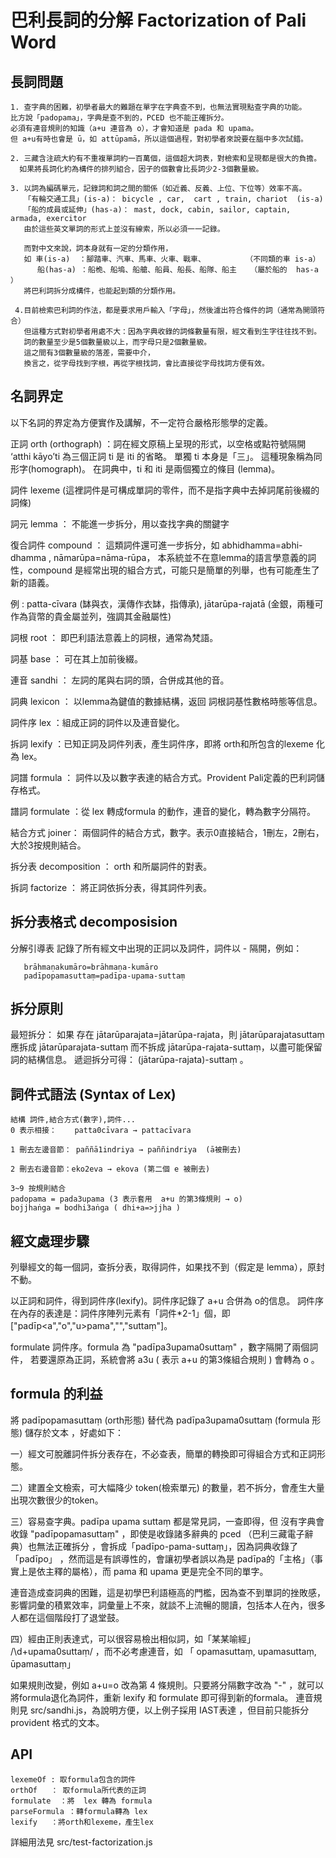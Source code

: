 # 巴利長詞的分解 Factorization of Pali Word

## 長詞問題
    1. 查字典的困難，初學者最大的難題在單字在字典查不到，也無法實現點查字典的功能。
    比方說「padopama」，字典是查不到的，PCED 也不能正確拆分。
    必須有連音規則的知識（a+u 連音為 o），才會知道是 pada 和 upama。 
    但 a+u有時也會是 ū，如 attūpamā，所以這個過程，對初學者來說要在腦中多次試錯。

    2. 三藏含注疏大約有不重複單詞約一百萬個，這個超大詞表，對檢索和呈現都是很大的負擔。
      如果將長詞化約為構件的排列組合，因子的個數會比長詞少2-3個數量級。

    3. 以詞為編碼單元，記錄詞和詞之間的關係（如近義、反義、上位、下位等）效率不高。
       「有輪交通工具」(is-a)： bicycle , car,  cart , train, chariot  (is-a)
       「船的成員或延伸」(has-a)： mast, dock, cabin, sailor, captain, armada, exercitor 
       由於這些英文單詞的形式上並沒有線索，所以必須一一記錄。
       
       而對中文來說，詞本身就有一定的分類作用，
       如 車(is-a)  ：腳踏車、汽車、馬車、火車、戰車、         （不同類的車 is-a）
          船(has-a) ：船桅、船塢、船艙、船員、船長、船隊、船主   （屬於船的  has-a ）
       將巴利詞拆分成構件，也能起到類的分類作用。

     4.目前檢索巴利詞的作法，都是要求用戶輸入「字母」，然後濾出符合條件的詞（通常為開頭符合）
       但這種方式對初學者用處不大：因為字典收錄的詞條數量有限，經文看到生字往往找不到。
       詞的數量至少是5個數量級以上，而字母只是2個數量級。
       這之間有3個數量級的落差，需要中介，
       換言之，從字母找到字根，再從字根找詞，會比直接從字母找詞方便有效。
       

## 名詞界定 

以下名詞的界定為方便實作及講解，不一定符合嚴格形態學的定義。

   正詞 orth (orthograph) ：詞在經文原稿上呈現的形式，以空格或點符號隔開  ‘atthi kāyo’ti 為三個正詞
   ti 是 iti 的省略。 單獨 ti 本身是「三」。 這種現象稱為同形字(homograph)。 在詞典中，ti 和 iti 是兩個獨立的條目 (lemma)。


   詞件        lexeme  (這裡詞件是可構成單詞的零件，而不是指字典中去掉詞尾前後綴的詞條)

   詞元     lemma   ： 不能進一步拆分，用以查找字典的關鍵字

   復合詞件  compound ： 這類詞件還可進一步拆分，如 abhidhamma=abhi-dhamma , nāmarūpa=nāma-rūpa，
本系統並不在意lemma的語言學意義的詞性，compound 是經常出現的組合方式，可能只是簡單的列舉，也有可能產生了新的語義。
               
   例 : patta-cīvara (缽與衣，漢傳作衣缽，指傳承),  jātarūpa-rajatā (金銀，兩種可作為貨幣的貴金屬並列，強調其金融屬性)

   詞根   root    ： 即巴利語法意義上的詞根，通常為梵語。

   詞基   base    ： 可在其上加前後綴。

   連音   sandhi  ： 左詞的尾與右詞的頭，合併成其他的音。

   詞典   lexicon ： 以lemma為鍵值的數據結構，返回 詞根詞基性數格時態等信息。

   詞件序 lex      ：組成正詞的詞件以及連音變化。

   拆詞   lexify   ：已知正詞及詞件列表，產生詞件序，即將 orth和所包含的lexeme 化為 lex。
   
   詞譜   formula  ： 詞件以及以數字表達的結合方式。Provident Pali定義的巴利詞儲存格式。

   譜詞 formulate ：從 lex 轉成formula 的動作，連音的變化，轉為數字分隔符。
   
   結合方式 joiner： 兩個詞件的結合方式，數字。表示0直接結合，1刪左，2刪右，大於3按規則結合。
  
   拆分表 decomposition ： orth 和所屬詞件的對表。
   
   拆詞   factorize ： 將正詞依拆分表，得其詞件列表。
   
   
## 拆分表格式 decomposision
   分解引導表 記錄了所有經文中出現的正詞以及詞件，詞件以 - 隔開，例如：

       brāhmaṇakumāro=brāhmaṇa-kumāro
       padīpopamasuttaṃ=padīpa-upama-suttaṃ

## 拆分原則
   最短拆分：
  如果 存在 jātarūparajata=jātarūpa-rajata，則  jātarūparajatasuttaṃ 應拆成 jātarūparajata-suttaṃ 而不拆成 jātarūpa-rajata-suttaṃ，以盡可能保留詞的結構信息。
  遞迴拆分可得： (jātarūpa-rajata)-suttaṃ 。

## 詞件式語法 (Syntax of Lex)

    結構 詞件,結合方式(數字),詞件...
    0 表示相接：    patta0cīvara → pattacīvara 
    
    1 刪去左邊音節： paññā1indriya → paññindriya  (ā被刪去)
    
    2 刪去右邊音節：eko2eva → ekova (第二個 e 被刪去)
    
    3~9 按規則結合
    padopama = pada3upama (3 表示套用  a+u 的第3條規則 → o)
    bojjhaṅga = bodhi3aṅga ( dhi+a=>jjha )

## 經文處理步驟
列舉經文的每一個詞，查拆分表，取得詞件，如果找不到（假定是 lemma），原封不動。

以正詞和詞件，得到詞件序(lexify)。詞件序記錄了 a+u 合併為 o的信息。
詞件序在內存的表達是：詞件序陣列元素有「詞件*2-1」個，即    ["padīp<a","o","u>pama","","suttaṃ"]。

formulate 詞件序。formula 為  "padīpa3upama0suttaṃ" ，數字隔開了兩個詞件， 若要還原為正詞，系統會將 a3u ( 表示 a+u  的第3條組合規則 ) 會轉為 o 。

## formula 的利益
將 padīpopamasuttaṃ (orth形態) 替代為 padīpa3upama0suttaṃ (formula 形態) 儲存於文本 ，好處如下：

一）經文可脫離詞件拆分表存在，不必查表，簡單的轉換即可得組合方式和正詞形態。

二）建置全文檢索，可大幅降少 token(檢索單元) 的數量，若不拆分，會產生大量出現次數很少的token。

三）容易查字典。padīpa upama suttaṃ 都是常見詞，一查即得，但 沒有字典會收錄 "padīpopamasuttaṃ" ，即使是收錄諸多辭典的 pced （巴利三藏電子辭典）也無法正確拆分 ，會拆成「padīpo-pama-suttaṃ」，因為詞典收錄了「padīpo」  ，然而這是有誤導性的，會讓初學者誤以為是 padīpa的「主格」（事實上是依主釋的屬格），而  pama 和 upama 更是完全不同的單字。

連音造成查詞典的困難，這是初學巴利語極高的門檻，因為查不到單詞的挫敗感，影響詞彙的積累效率，詞彙量上不來，就談不上流暢的閱讀，包括本人在內，很多人都在這個階段打了退堂鼓。

四）經由正則表達式，可以很容易檢出相似詞，如「某某喻經」 /\d+upama0suttaṃ/ ，而不必考慮連音，如 「 opamasuttaṃ, upamasuttaṃ, ūpamasuttaṃ」

如果規則改變，例如 a+u=o 改為第 4 條規則。只要將分隔數字改為 "-" ，就可以將formula退化為詞件，重新 lexify 和 formulate 即可得到新的formala。
連音規則見 src/sandhi.js，為說明方便，以上例子採用 IAST表達 ，但目前只能拆分provident 格式的文本。
 
## API 

    lexemeOf : 取formula包含的詞件
    orthOf   ： 取formula所代表的正詞
    formulate  ：將  lex 轉為 formula
    parseFormula ：轉formula轉為 lex
    lexify   ：將orth和lexeme，產生lex
    
 詳細用法見 src/test-factorization.js